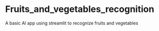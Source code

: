 # Fruits_and_vegetables_recognition
A basic AI app using streamlit to recognize fruits and vegetables
